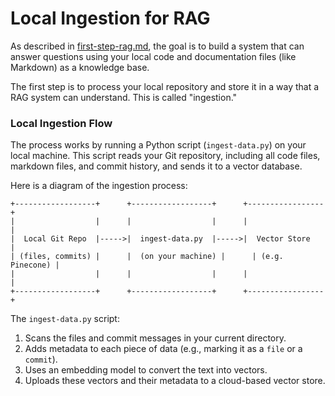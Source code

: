 # Local Ingestion for RAG

As described in [first-step-rag.md](first-step-rag.md), the goal is to build a system that can answer questions using your local code and documentation files (like Markdown) as a knowledge base.

The first step is to process your local repository and store it in a way that a RAG system can understand. This is called "ingestion."

### Local Ingestion Flow

The process works by running a Python script (`ingest-data.py`) on your local machine. This script reads your Git repository, including all code files, markdown files, and commit history, and sends it to a vector database.

Here is a diagram of the ingestion process:

```ascii
+------------------+      +------------------+      +-----------------+
|                  |      |                  |      |                 |
|  Local Git Repo  |----->|  ingest-data.py  |----->|  Vector Store   |
| (files, commits) |      |  (on your machine) |      | (e.g. Pinecone) |
|                  |      |                  |      |                 |
+------------------+      +------------------+      +-----------------+
```

The `ingest-data.py` script:
1.  Scans the files and commit messages in your current directory.
2.  Adds metadata to each piece of data (e.g., marking it as a `file` or a `commit`).
3.  Uses an embedding model to convert the text into vectors.
4.  Uploads these vectors and their metadata to a cloud-based vector store.
